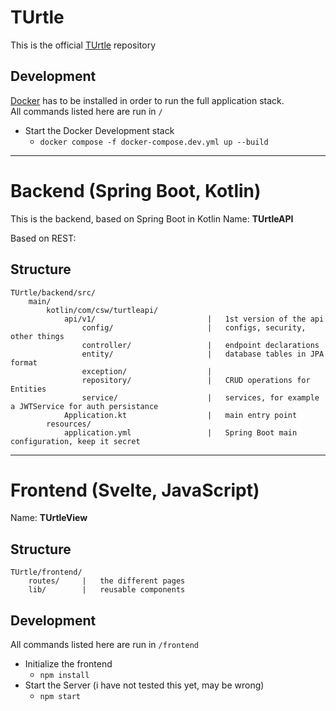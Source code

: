 # TUrtle
This is the official [TUrtle](https://exmaple.com) repository

## Development
[Docker](https://www.docker.com/) has to be installed in order to run the full application stack.  
All commands listed here are run in `/`  
* Start the Docker Development stack
    * `docker compose -f docker-compose.dev.yml up --build`

___

# Backend (Spring Boot, Kotlin)
This is the backend, based on Spring Boot in Kotlin
Name: **TUrtleAPI**

Based on REST:

## Structure
```
TUrtle/backend/src/
    main/
        kotlin/com/csw/turtleapi/
            api/v1/                         |   1st version of the api
                config/                     |   configs, security, other things
                controller/                 |   endpoint declarations
                entity/                     |   database tables in JPA format
                exception/                  |
                repository/                 |   CRUD operations for Entities
                service/                    |   services, for example a JWTService for auth persistance
            Application.kt                  |   main entry point
        resources/
            application.yml                 |   Spring Boot main configuration, keep it secret
```

___

# Frontend (Svelte, JavaScript)
Name: **TUrtleView**

## Structure
```
TUrtle/frontend/
    routes/     |   the different pages
    lib/        |   reusable components
```

## Development
All commands listed here are run in `/frontend`
* Initialize the frontend
    * `npm install`
* Start the Server (i have not tested this yet, may be wrong)
    * `npm start`
